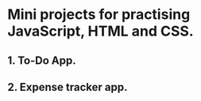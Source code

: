 # Mini projects for practising JavaScript, HTML and CSS.

## 1. To-Do App. 
## 2. Expense tracker app.

